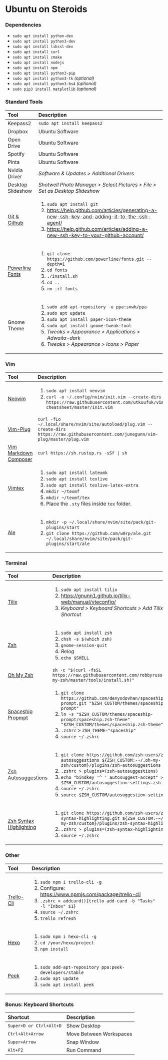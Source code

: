# Ubuntu on Steroids
### Dependencies
 * `sudo apt install python-dev`
 * `sudo apt install python3-dev`
 * `sudo apt install libssl-dev`
 * `sudo apt install curl`
 * `sudo apt install cmake`
 * `sudo apt install nodejs`
 * `sudo apt install npm`
 * `sudo apt install python3-pip`
 * `sudo apt install python3-tk` *(optional)*
 * `sudo apt install python3-bs4` *(optional)*
 * `sudo pip3 install matplotlib` *(optional)*

### Standard Tools
 | Tool | Description |
 |:-|:-|
 | Keepass2 | `sudo apt install keepass2` |
 | Dropbox | Ubuntu Software |
 | Open Drive | Ubuntu Software |
 | Spotify | Ubuntu Software |
 | Pinta | Ubuntu Software |
 | Nvidia Driver | *Software & Updates > Additional Drivers* |
 | Desktop Slideshow | *Shotwell Photo Manager > Select Pictures > File > Set as Desktop Slideshow* |
 | [Git & Github](https://help.github.com/articles/connecting-to-github-with-ssh/) | <ol><li>`sudo apt install git` <li> https://help.github.com/articles/generating-a-new-ssh-key-and-adding-it-to-the-ssh-agent/ <li> https://help.github.com/articles/adding-a-new-ssh-key-to-your-github-account/ |
 | [Powerline Fonts](https://github.com/powerline/fonts) | <ol><li>`git clone https://github.com/powerline/fonts.git --depth=1` <li> `cd fonts` <li> `./install.sh` <li> `cd ..` <li> `rm -rf fonts` |
 | Gnome Theme | <ol><li> `sudo add-apt-repository -u ppa:snwh/ppa` <li> `sudo apt update` <li> `sudo apt install paper-icon-theme` <li> `sudo apt install gnome-tweak-tool` <li> *Tweaks > Appearance > Applications > Adwaita-dark* <li> *Tweaks > Appearance > Icons > Paper* |

### Vim
 | Tool | Description |
 |:-|:-|
 | [Neovim](https://github.com/neovim/neovim) | <ol><li> `sudo apt install neovim` <li> `curl -o ~/.config/nvim/init.vim --create-dirs https://raw.githubusercontent.com/utkuufuk/vim-cheatsheet/master/init.vim` |
 | [Vim-Plug](https://github.com/junegunn/vim-plug) | `curl -fLo ~/.local/share/nvim/site/autoload/plug.vim --create-dirs https://raw.githubusercontent.com/junegunn/vim-plug/master/plug.vim` |
 | [Vim Markdown Composer](https://github.com/euclio/vim-markdown-composer) | `curl https://sh.rustup.rs -sSf \| sh`  |
 | [Vimtex](https://github.com/lervag/vimtex) | <ol><li> `sudo apt install latexmk` <li> `sudo apt install texlive` <li> `sudo apt install texlive-latex-extra` <li> `mkdir ~/texmf` <li> `mkdir ~/texmf/tex` <li> Place the `.sty` files inside `tex` folder. |
 | [Ale](https://github.com/w0rp/ale) | <ol><li> `mkdir -p ~/.local/share/nvim/site/pack/git-plugins/start` <li> `git clone https://github.com/w0rp/ale.git ~/.local/share/nvim/site/pack/git-plugins/start/ale` |

### Terminal
 | Tool | Description |
 |:-|:-|
 | [Tilix](https://github.com/gnunn1/tilix) | <ol><li> `sudo apt install tilix` <li> https://gnunn1.github.io/tilix-web/manual/vteconfig/ <li> *Keyboard > Keyboard Shortcuts > Add Tilix Shortcut* |
 | [Zsh](https://github.com/robbyrussell/oh-my-zsh/wiki/Installing-ZSH) | <ol><li> `sudo apt install zsh` <li> `chsh -s $(which zsh)` <li> `gnome-session-quit` <li> *Relog* <li> `echo $SHELL` |
 | [Oh My Zsh](https://github.com/robbyrussell/oh-my-zsh) | `sh -c "$(curl -fsSL https://raw.githubusercontent.com/robbyrussell/oh-my-zsh/master/tools/install.sh)"` |
 | [Spaceship Propmpt](https://github.com/denysdovhan/spaceship-prompt) | <ol><li> `git clone https://github.com/denysdovhan/spaceship-prompt.git "$ZSH_CUSTOM/themes/spaceship-prompt"` <li> `ln -s "$ZSH_CUSTOM/themes/spaceship-prompt/spaceship.zsh-theme" "$ZSH_CUSTOM/themes/spaceship.zsh-theme"` <li> `.zshrc` > `ZSH_THEME="spaceship"` <li> `source ~/.zshrc` |
 | [Zsh Autosuggestions](https://github.com/zsh-users/zsh-autosuggestions) | <ol><li> `git clone https://github.com/zsh-users/zsh-autosuggestions ${ZSH_CUSTOM:-~/.oh-my-zsh/custom}/plugins/zsh-autosuggestions` <li> `.zshrc > plugins=(zsh-autosuggestions)` <li> `echo "bindkey '^ ' autosuggest-accept" >> $ZSH_CUSTOM/autosuggestion-settings.zsh` <li> `source ~/.zshrc` <li> `source $ZSH_CUSTOM/autosuggestion-settings.zsh` |
 | [Zsh Syntax Highlighting](https://github.com/zsh-users/zsh-syntax-highlighting) | <ol><li> `git clone https://github.com/zsh-users/zsh-syntax-highlighting.git ${ZSH_CUSTOM:-~/.oh-my-zsh/custom}/plugins/zsh-syntax-highlighting` <li> `.zshrc > plugins=(zsh-syntax-highlighting)` <li> `source ~/.zshrc` |

### Other
 | Tool | Description |
 |:-|:-|
 | [Trello-Cli](https://github.com/mheap/trello-cli) | <ol><li> `sudo npm i trello-cli -g` <li> Configure: https://www.npmjs.com/package/trello-cli <li> `.zshrc > addcard(){trello add-card -b "Tasks" -l "Inbox" $1}` <li> `source ~/.zshrc` <li> `trello refresh` |
 | [Hexo](https://github.com/hexojs/hexo) | <ol><li> `sudo npm i hexo-cli -g` <li> `cd /your/hexo/project` <li> `npm install` |
 | [Peek](https://github.com/phw/peek) | <ol><li> `sudo add-apt-repository ppa:peek-developers/stable` <li> `sudo apt update` <li> `sudo apt install peek` |

### Bonus: Keyboard Shortcuts
| Shortcut | Description |
|:--|:--|
| `Super+D or Ctrl+Alt+D` | Show Desktop |
| `Ctrl+Alt+Arrow` | Move Between Workspaces |
| `Super+Arrow` | Snap Window |
| `Alt+F2` | Run Command |
